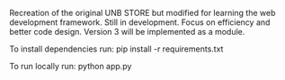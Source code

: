Recreation of the original UNB STORE but modified for learning the web development framework.
Still in development. Focus on efficiency and better code design.
Version 3 will be implemented as a module.

To install dependencies run: pip install -r requirements.txt

To run locally run: python app.py